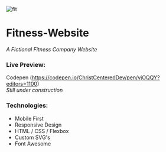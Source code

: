 ![fit](https://user-images.githubusercontent.com/24855472/39100981-0f832c64-4661-11e8-95ab-d0b546a90757.png)

# Fitness-Website
*A Fictional Fitness Company Website*<br>

### Live Preview:
Codepen (https://codepen.io/ChristCenteredDev/pen/vjOQQY?editors=1100)<br>
*Still under construction*

### Technologies:
- Mobile First
- Responsive Design
- HTML / CSS / Flexbox
- Custom SVG's
- Font Awesome
